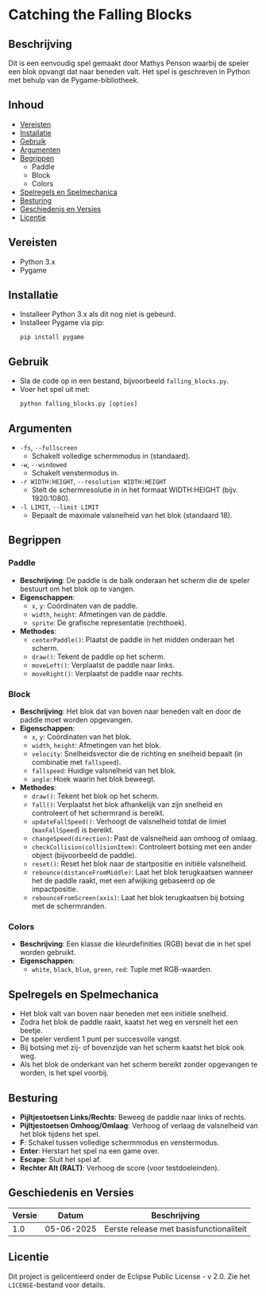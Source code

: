 
# Catching the Falling Blocks

## Beschrijving
Dit is een eenvoudig spel gemaakt door Mathys Penson waarbij de speler een blok opvangt dat naar beneden valt. Het spel is geschreven in Python met behulp van de Pygame-bibliotheek.

## Inhoud
- [Vereisten](#vereisten)
- [Installatie](#installatie)
- [Gebruik](#gebruik)
- [Argumenten](#argumenten)
- [Begrippen](#begrippen)
  - Paddle
  - Block
  - Colors
- [Spelregels en Spelmechanica](#spelregels-en-spelmechanica)
- [Besturing](#besturing)
- [Geschiedenis en Versies](#geschiedenis-en-versies)
- [Licentie](#licentie)

## Vereisten
- Python 3.x
- Pygame

## Installatie
- Installeer Python 3.x als dit nog niet is gebeurd.
- Installeer Pygame via pip:
  ```
  pip install pygame
  ```

## Gebruik
- Sla de code op in een bestand, bijvoorbeeld `falling_blocks.py`.
- Voer het spel uit met:
  ```
  python falling_blocks.py [opties]
  ```

## Argumenten
- `-fs`, `--fullscreen`
  - Schakelt volledige schermmodus in (standaard).
- `-w`, `--windowed`
  - Schakelt venstermodus in.
- `-r WIDTH:HEIGHT`, `--resolution WIDTH:HEIGHT`
  - Stelt de schermresolutie in in het formaat WIDTH:HEIGHT (bijv. 1920:1080).
- `-l LIMIT`, `--limit LIMIT`
  - Bepaalt de maximale valsnelheid van het blok (standaard 18).

## Begrippen
### Paddle
- **Beschrijving**: De paddle is de balk onderaan het scherm die de speler bestuurt om het blok op te vangen.
- **Eigenschappen**:
  - `x`, `y`: Coördinaten van de paddle.
  - `width`, `height`: Afmetingen van de paddle.
  - `sprite`: De grafische representatie (rechthoek).
- **Methodes**:
  - `centerPaddle()`: Plaatst de paddle in het midden onderaan het scherm.
  - `draw()`: Tekent de paddle op het scherm.
  - `moveLeft()`: Verplaatst de paddle naar links.
  - `moveRight()`: Verplaatst de paddle naar rechts.

### Block
- **Beschrijving**: Het blok dat van boven naar beneden valt en door de paddle moet worden opgevangen.
- **Eigenschappen**:
  - `x`, `y`: Coördinaten van het blok.
  - `width`, `height`: Afmetingen van het blok.
  - `velocity`: Snelheidsvector die de richting en snelheid bepaalt (in combinatie met `fallspeed`).
  - `fallspeed`: Huidige valsnelheid van het blok.
  - `angle`: Hoek waarin het blok beweegt.
- **Methodes**:
  - `draw()`: Tekent het blok op het scherm.
  - `fall()`: Verplaatst het blok afhankelijk van zijn snelheid en controleert of het schermrand is bereikt.
  - `updateFallSpeed()`: Verhoogt de valsnelheid totdat de limiet (`maxFallSpeed`) is bereikt.
  - `changeSpeed(direction)`: Past de valsnelheid aan omhoog of omlaag.
  - `checkCollision(collisionItem)`: Controleert botsing met een ander object (bijvoorbeeld de paddle).
  - `reset()`: Reset het blok naar de startpositie en initiële valsnelheid.
  - `rebounce(distanceFromMiddle)`: Laat het blok terugkaatsen wanneer het de paddle raakt, met een afwijking gebaseerd op de impactpositie.
  - `rebounceFromScreen(axis)`: Laat het blok terugkaatsen bij botsing met de schermranden.

### Colors
- **Beschrijving**: Een klasse die kleurdefinities (RGB) bevat die in het spel worden gebruikt.
- **Eigenschappen**:
  - `white`, `black`, `blue`, `green`, `red`: Tuple met RGB-waarden.

## Spelregels en Spelmechanica
- Het blok valt van boven naar beneden met een initiële snelheid.
- Zodra het blok de paddle raakt, kaatst het weg en versnelt het een beetje.
- De speler verdient 1 punt per succesvolle vangst.
- Bij botsing met zij- of bovenzijde van het scherm kaatst het blok ook weg.
- Als het blok de onderkant van het scherm bereikt zonder opgevangen te worden, is het spel voorbij.

## Besturing
- **Pijltjestoetsen Links/Rechts**: Beweeg de paddle naar links of rechts.
- **Pijltjestoetsen Omhoog/Omlaag**: Verhoog of verlaag de valsnelheid van het blok tijdens het spel.
- **F**: Schakel tussen volledige schermmodus en venstermodus.
- **Enter**: Herstart het spel na een game over.
- **Escape**: Sluit het spel af.
- **Rechter Alt (RALT)**: Verhoog de score (voor testdoeleinden).

## Geschiedenis en Versies
| Versie | Datum       | Beschrijving                         |
|--------|-------------|--------------------------------------|
| 1.0    | 05-06-2025  | Eerste release met basisfunctionaliteit |

## Licentie
Dit project is gelicentieerd onder de Eclipse Public License - v 2.0. Zie het `LICENSE`-bestand voor details.
